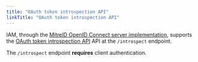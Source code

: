```yaml
---
title: "OAuth token introspection API"
linkTitle: "OAuth token introspection API"
---
```


IAM, through the [MitreID OpenID Connect server implementation][mitreid],
supports the [OAuth token introspection API][oauth-token-introspection] API at
the `/introspect` endpoint.

The `/introspect` endpoint __requires__ client authentication.

[mitreid]: https://github.com/mitreid-connect/OpenID-Connect-Java-Spring-Server/wiki
[oauth-token-introspection]: https://tools.ietf.org/html/rfc7662
